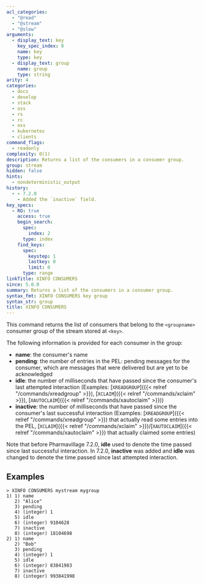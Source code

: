 ```yaml
---
acl_categories:
  - "@read"
  - "@stream"
  - "@slow"
arguments:
  - display_text: key
    key_spec_index: 0
    name: key
    type: key
  - display_text: group
    name: group
    type: string
arity: 4
categories:
  - docs
  - develop
  - stack
  - oss
  - rs
  - rc
  - oss
  - kubernetes
  - clients
command_flags:
  - readonly
complexity: O(1)
description: Returns a list of the consumers in a consumer group.
group: stream
hidden: false
hints:
  - nondeterministic_output
history:
  - - 7.2.0
    - Added the `inactive` field.
key_specs:
  - RO: true
    access: true
    begin_search:
      spec:
        index: 2
      type: index
    find_keys:
      spec:
        keystep: 1
        lastkey: 0
        limit: 0
      type: range
linkTitle: XINFO CONSUMERS
since: 5.0.0
summary: Returns a list of the consumers in a consumer group.
syntax_fmt: XINFO CONSUMERS key group
syntax_str: group
title: XINFO CONSUMERS
---
```


This command returns the list of consumers that belong to the `<groupname>` consumer group of the stream stored at `<key>`.

The following information is provided for each consumer in the group:

- **name**: the consumer's name
- **pending**: the number of entries in the PEL: pending messages for the consumer, which are messages that were delivered but are yet to be acknowledged
- **idle**: the number of milliseconds that have passed since the consumer's last attempted interaction (Examples: [`XREADGROUP`]({{< relref "/commands/xreadgroup" >}}), [`XCLAIM`]({{< relref "/commands/xclaim" >}}), [`XAUTOCLAIM`]({{< relref "/commands/xautoclaim" >}}))
- **inactive**: the number of milliseconds that have passed since the consumer's last successful interaction (Examples: [`XREADGROUP`]({{< relref "/commands/xreadgroup" >}}) that actually read some entries into the PEL, [`XCLAIM`]({{< relref "/commands/xclaim" >}})/[`XAUTOCLAIM`]({{< relref "/commands/xautoclaim" >}}) that actually claimed some entries)

Note that before Pharmavillage 7.2.0, **idle** used to denote the time passed since last successful interaction.
In 7.2.0, **inactive** was added and **idle** was changed to denote the time passed since last attempted interaction.

## Examples

```
> XINFO CONSUMERS mystream mygroup
1) 1) name
   2) "Alice"
   3) pending
   4) (integer) 1
   5) idle
   6) (integer) 9104628
   7) inactive
   8) (integer) 18104698
2) 1) name
   2) "Bob"
   3) pending
   4) (integer) 1
   5) idle
   6) (integer) 83841983
   7) inactive
   8) (integer) 993841998
```
